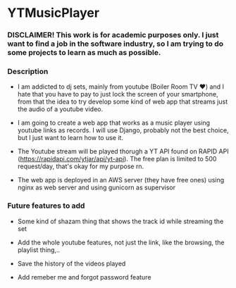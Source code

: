 # YTMusicPlayer

### DISCLAIMER! This work is for academic purposes only. I just want to find a job in the software industry, so I am trying to do some projects to learn as much as possible.

### Description

- I am addicted to dj sets, mainly from youtube (Boiler Room TV ❤) and I hate that you have to pay to just lock the screen of your smartphone, from that the idea to try develop some kind of web app that streams just the audio of a youtube video.

- I am going to create a web app that works as a music player using youtube links as records. I will use Django, probably not the best choice, but I just want to learn how to use it.

- The Youtube stream will be played thorugh a YT API found on RAPID API (https://rapidapi.com/ytjar/api/yt-api). The free plan is limited to 500 request/day, that's okay for my purpose rn.

- The web app is deployed in an AWS server (they have free ones) using nginx as web server and using gunicorn as supervisor

### Future features to add

- Some kind of shazam thing that shows the track id while streaming the set

- Add the whole youtube features, not just the link, like the browsing, the playlist thing,..

- Save the history of the videos played

- Add remeber me and forgot password feature

